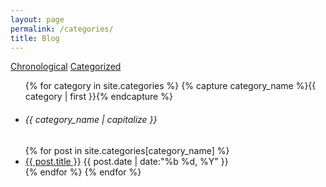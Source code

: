 ```yaml
---
layout: page
permalink: /categories/
title: Blog
---
```


<a class="badge badge-light" href="/blog/">Chronological</a>
<a class="badge badge-primary" href="#">Categorized</a>

<ul class="list-group">
  {% for category in site.categories %}
    {% capture category_name %}{{ category | first }}{% endcapture %}
    <div id="#{{ category_name | slugize }}"></div>
    <div class="dropdown-divider"></div>
    <li class="list-group-item list-group-item-success"><h6>{{ category_name | capitalize }}</h6></li>
    <a name="{{ category_name | slugize }}"></a>
    {% for post in site.categories[category_name] %}
      <li class="list-group-item list-group-item-action">
        <a href="{{ site.baseurl }}{{ post.url }}" title="{{ post.title }}">{{ post.title }}</a>
        <time class="fa-pull-right" datetime="{{ post.date | date:"%Y-%m-%d" }}">{{ post.date | date:"%b %d, %Y" }}</time>
      </li>
    {% endfor %}
  {% endfor %}
</ul>
